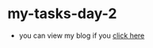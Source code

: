 # my-tasks-day-2
 - you can view my blog if you [click here](https://github.com/arrowatbreakneck/my-tasks-day-2.git)
